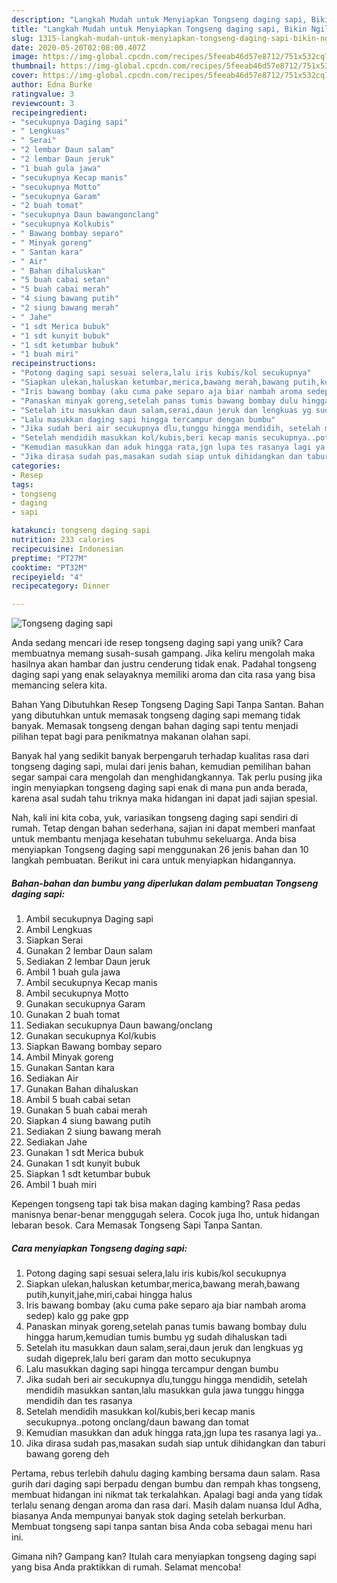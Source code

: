 ```yaml
---
description: "Langkah Mudah untuk Menyiapkan Tongseng daging sapi, Bikin Ngiler"
title: "Langkah Mudah untuk Menyiapkan Tongseng daging sapi, Bikin Ngiler"
slug: 1315-langkah-mudah-untuk-menyiapkan-tongseng-daging-sapi-bikin-ngiler
date: 2020-05-20T02:08:00.407Z
image: https://img-global.cpcdn.com/recipes/5feeab46d57e8712/751x532cq70/tongseng-daging-sapi-foto-resep-utama.jpg
thumbnail: https://img-global.cpcdn.com/recipes/5feeab46d57e8712/751x532cq70/tongseng-daging-sapi-foto-resep-utama.jpg
cover: https://img-global.cpcdn.com/recipes/5feeab46d57e8712/751x532cq70/tongseng-daging-sapi-foto-resep-utama.jpg
author: Edna Burke
ratingvalue: 3
reviewcount: 3
recipeingredient:
- "secukupnya Daging sapi"
- " Lengkuas"
- " Serai"
- "2 lembar Daun salam"
- "2 lembar Daun jeruk"
- "1 buah gula jawa"
- "secukupnya Kecap manis"
- "secukupnya Motto"
- "secukupnya Garam"
- "2 buah tomat"
- "secukupnya Daun bawangonclang"
- "secukupnya Kolkubis"
- " Bawang bombay separo"
- " Minyak goreng"
- " Santan kara"
- " Air"
- " Bahan dihaluskan"
- "5 buah cabai setan"
- "5 buah cabai merah"
- "4 siung bawang putih"
- "2 siung bawang merah"
- " Jahe"
- "1 sdt Merica bubuk"
- "1 sdt kunyit bubuk"
- "1 sdt ketumbar bubuk"
- "1 buah miri"
recipeinstructions:
- "Potong daging sapi sesuai selera,lalu iris kubis/kol secukupnya"
- "Siapkan ulekan,haluskan ketumbar,merica,bawang merah,bawang putih,kunyit,jahe,miri,cabai hingga halus"
- "Iris bawang bombay (aku cuma pake separo aja biar nambah aroma sedep) kalo gg pake gpp"
- "Panaskan minyak goreng,setelah panas tumis bawang bombay dulu hingga harum,kemudian tumis bumbu yg sudah dihaluskan tadi"
- "Setelah itu masukkan daun salam,serai,daun jeruk dan lengkuas yg sudah digeprek,lalu beri garam dan motto secukupnya"
- "Lalu masukkan daging sapi hingga tercampur dengan bumbu"
- "Jika sudah beri air secukupnya dlu,tunggu hingga mendidih, setelah mendidih masukkan santan,lalu masukkan gula jawa tunggu hingga mendidih dan tes rasanya"
- "Setelah mendidih masukkan kol/kubis,beri kecap manis secukupnya..potong onclang/daun bawang dan tomat"
- "Kemudian masukkan dan aduk hingga rata,jgn lupa tes rasanya lagi ya.."
- "Jika dirasa sudah pas,masakan sudah siap untuk dihidangkan dan taburi bawang goreng deh"
categories:
- Resep
tags:
- tongseng
- daging
- sapi

katakunci: tongseng daging sapi 
nutrition: 233 calories
recipecuisine: Indonesian
preptime: "PT27M"
cooktime: "PT32M"
recipeyield: "4"
recipecategory: Dinner

---
```



![Tongseng daging sapi](https://img-global.cpcdn.com/recipes/5feeab46d57e8712/751x532cq70/tongseng-daging-sapi-foto-resep-utama.jpg)

Anda sedang mencari ide resep tongseng daging sapi yang unik? Cara membuatnya memang susah-susah gampang. Jika keliru mengolah maka hasilnya akan hambar dan justru cenderung tidak enak. Padahal tongseng daging sapi yang enak selayaknya memiliki aroma dan cita rasa yang bisa memancing selera kita.

Bahan Yang Dibutuhkan Resep Tongseng Daging Sapi Tanpa Santan. Bahan yang dibutuhkan untuk memasak tongseng daging sapi memang tidak banyak. Memasak tongseng dengan bahan daging sapi tentu menjadi pilihan tepat bagi para penikmatnya makanan olahan sapi.

Banyak hal yang sedikit banyak berpengaruh terhadap kualitas rasa dari tongseng daging sapi, mulai dari jenis bahan, kemudian pemilihan bahan segar sampai cara mengolah dan menghidangkannya. Tak perlu pusing jika ingin menyiapkan tongseng daging sapi enak di mana pun anda berada, karena asal sudah tahu triknya maka hidangan ini dapat jadi sajian spesial.


Nah, kali ini kita coba, yuk, variasikan tongseng daging sapi sendiri di rumah. Tetap dengan bahan sederhana, sajian ini dapat memberi manfaat untuk membantu menjaga kesehatan tubuhmu sekeluarga. Anda bisa menyiapkan Tongseng daging sapi menggunakan 26 jenis bahan dan 10 langkah pembuatan. Berikut ini cara untuk menyiapkan hidangannya.

<!--inarticleads1-->

##### Bahan-bahan dan bumbu yang diperlukan dalam pembuatan Tongseng daging sapi:

1. Ambil secukupnya Daging sapi
1. Ambil  Lengkuas
1. Siapkan  Serai
1. Gunakan 2 lembar Daun salam
1. Sediakan 2 lembar Daun jeruk
1. Ambil 1 buah gula jawa
1. Ambil secukupnya Kecap manis
1. Ambil secukupnya Motto
1. Gunakan secukupnya Garam
1. Gunakan 2 buah tomat
1. Sediakan secukupnya Daun bawang/onclang
1. Gunakan secukupnya Kol/kubis
1. Siapkan  Bawang bombay separo
1. Ambil  Minyak goreng
1. Gunakan  Santan kara
1. Sediakan  Air
1. Gunakan  Bahan dihaluskan
1. Ambil 5 buah cabai setan
1. Gunakan 5 buah cabai merah
1. Siapkan 4 siung bawang putih
1. Sediakan 2 siung bawang merah
1. Sediakan  Jahe
1. Gunakan 1 sdt Merica bubuk
1. Gunakan 1 sdt kunyit bubuk
1. Siapkan 1 sdt ketumbar bubuk
1. Ambil 1 buah miri


Kepengen tongseng tapi tak bisa makan daging kambing? Rasa pedas manisnya benar-benar menggugah selera. Cocok juga lho, untuk hidangan lebaran besok. Cara Memasak Tongseng Sapi Tanpa Santan. 

<!--inarticleads2-->

##### Cara menyiapkan Tongseng daging sapi:

1. Potong daging sapi sesuai selera,lalu iris kubis/kol secukupnya
1. Siapkan ulekan,haluskan ketumbar,merica,bawang merah,bawang putih,kunyit,jahe,miri,cabai hingga halus
1. Iris bawang bombay (aku cuma pake separo aja biar nambah aroma sedep) kalo gg pake gpp
1. Panaskan minyak goreng,setelah panas tumis bawang bombay dulu hingga harum,kemudian tumis bumbu yg sudah dihaluskan tadi
1. Setelah itu masukkan daun salam,serai,daun jeruk dan lengkuas yg sudah digeprek,lalu beri garam dan motto secukupnya
1. Lalu masukkan daging sapi hingga tercampur dengan bumbu
1. Jika sudah beri air secukupnya dlu,tunggu hingga mendidih, setelah mendidih masukkan santan,lalu masukkan gula jawa tunggu hingga mendidih dan tes rasanya
1. Setelah mendidih masukkan kol/kubis,beri kecap manis secukupnya..potong onclang/daun bawang dan tomat
1. Kemudian masukkan dan aduk hingga rata,jgn lupa tes rasanya lagi ya..
1. Jika dirasa sudah pas,masakan sudah siap untuk dihidangkan dan taburi bawang goreng deh


Pertama, rebus terlebih dahulu daging kambing bersama daun salam. Rasa gurih dari daging sapi berpadu dengan bumbu dan rempah khas tongseng, membuat hidangan ini nikmat tak terkalahkan. Apalagi bagi anda yang tidak terlalu senang dengan aroma dan rasa dari. Masih dalam nuansa Idul Adha, biasanya Anda mempunyai banyak stok daging setelah berkurban. Membuat tongseng sapi tanpa santan bisa Anda coba sebagai menu hari ini. 

Gimana nih? Gampang kan? Itulah cara menyiapkan tongseng daging sapi yang bisa Anda praktikkan di rumah. Selamat mencoba!
